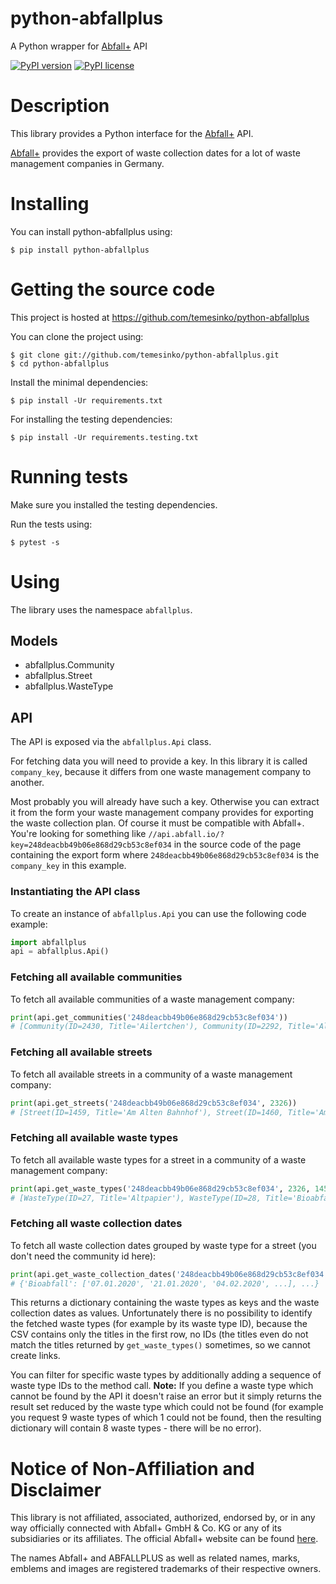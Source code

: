 # python-abfallplus
A Python wrapper for [Abfall+](https://www.abfallplus.de/) API

[![PyPI version](https://img.shields.io/pypi/v/abfallplus)](https://pypi.python.org/pypi/abfallplus/)
[![PyPI license](https://img.shields.io/pypi/l/abfallplus)](https://pypi.python.org/pypi/abfallplus/)

# Description
This library provides a Python interface for the [Abfall+](https://www.abfallplus.de/) API.

[Abfall+](https://www.abfallplus.de/) provides the export of waste collection dates for a lot of waste management companies in Germany.

# Installing
You can install python-abfallplus using:
```
$ pip install python-abfallplus
```

# Getting the source code
This project is hosted at https://github.com/temesinko/python-abfallplus

You can clone the project using:
```
$ git clone git://github.com/temesinko/python-abfallplus.git
$ cd python-abfallplus
```

Install the minimal dependencies:
```
$ pip install -Ur requirements.txt
```

For installing the testing dependencies:
```
$ pip install -Ur requirements.testing.txt
```

# Running tests
Make sure you installed the testing dependencies.

Run the tests using:
```
$ pytest -s
```

# Using
The library uses the namespace `abfallplus`.

## Models
*  abfallplus.Community
*  abfallplus.Street
*  abfallplus.WasteType

## API
The API is exposed via the `abfallplus.Api` class.

For fetching data you will need to provide a key. In this library it is called `company_key`, because it differs from
one waste management company to another.

Most probably you will already have such a key. Otherwise you can extract it from the form your waste management
company provides for exporting the waste collection plan. Of course it must be compatible with Abfall+. You're looking
for something like `//api.abfall.io/?key=248deacbb49b06e868d29cb53c8ef034` in the source code of the page containing
the export form where `248deacbb49b06e868d29cb53c8ef034` is the `company_key` in this example.

### Instantiating the API class
To create an instance of `abfallplus.Api` you can use the following code example:
```python
import abfallplus
api = abfallplus.Api()
```

### Fetching all available communities
To fetch all available communities of a waste management company:
```python
print(api.get_communities('248deacbb49b06e868d29cb53c8ef034'))
# [Community(ID=2430, Title='Ailertchen'), Community(ID=2292, Title='Alpenrod'), ...]
```

### Fetching all available streets
To fetch all available streets in a community of a waste management company:
```python
print(api.get_streets('248deacbb49b06e868d29cb53c8ef034', 2326))
# [Street(ID=1459, Title='Am Alten Bahnhof'), Street(ID=1460, Title='Am Fichtenstrauch'), ...]
```

### Fetching all available waste types
To fetch all available waste types for a street in a community of a waste management company:
```python
print(api.get_waste_types('248deacbb49b06e868d29cb53c8ef034', 2326, 1459))
# [WasteType(ID=27, Title='Altpapier'), WasteType(ID=28, Title='Bioabfall'), WasteType(ID=17, Title='Gelber Sack'), ...]
```

### Fetching all waste collection dates
To fetch all waste collection dates grouped by waste type for a street (you don't need the community id here):
```python
print(api.get_waste_collection_dates('248deacbb49b06e868d29cb53c8ef034', 1459, datetime(2020, 1, 1), datetime(2020, 12, 31)))
# {'Bioabfall': ['07.01.2020', '21.01.2020', '04.02.2020', ...], ...}
```
This returns a dictionary containing the waste types as keys and the waste collection dates as values. Unfortunately
there is no possibility to identify the fetched waste types (for example by its waste type ID), because the CSV
contains only the titles in the first row, no IDs (the titles even do not match the titles returned by `get_waste_types()`
sometimes, so we cannot create links.

You can filter for specific waste types by additionally adding a sequence of waste type IDs to the method call. **Note:**
If you define a waste type which cannot be found by the API it doesn't raise an error but it simply returns the result
set reduced by the waste type which could not be found (for example you request 9 waste types of which 1 could not be
found, then the resulting dictionary will contain 8 waste types - there will be no error).

# Notice of Non-Affiliation and Disclaimer
This library is not affiliated, associated, authorized, endorsed by, or in any way officially connected with
Abfall+ GmbH & Co. KG or any of its subsidiaries or its affiliates. The official Abfall+ website can be found
[here](https://www.abfallplus.de/).

The names Abfall+ and ABFALLPLUS as well as related names, marks, emblems and images are registered trademarks of their
respective owners.

